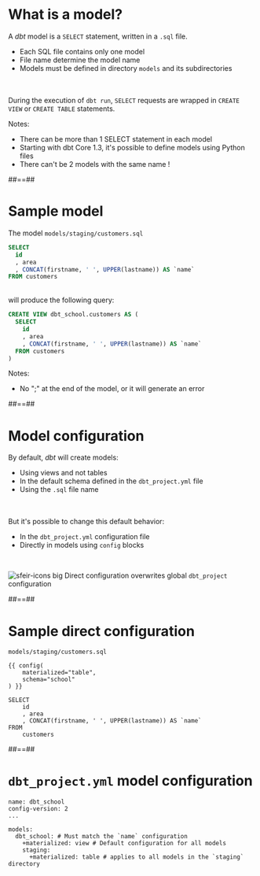 <!-- .slide -->
# What is a model?

A _dbt_ model is a `SELECT` statement, written in a `.sql` file.

* Each SQL file contains only one model
* File name determine the model name
* Models must be defined in directory `models` and its subdirectories

<br/><br/>
During the execution of `dbt run`, `SELECT` requests are wrapped in `CREATE VIEW` or `CREATE TABLE` statements.
<!-- .element: class="fragment" -->

Notes:
- There can be more than 1 SELECT statement in each model
- Starting with dbt Core 1.3, it's possible to define models using Python files
- There can't be 2 models with the same name !

##==##
<!-- .slide: class="with-code"-->
# Sample model

The model `models/staging/customers.sql`
```sql
SELECT
  id
  , area
  , CONCAT(firstname, ' ', UPPER(lastname)) AS `name`
FROM customers
```
<br/>
<div>
will produce the following query:

```sql
CREATE VIEW dbt_school.customers AS (
  SELECT
    id
    , area
    , CONCAT(firstname, ' ', UPPER(lastname)) AS `name`
  FROM customers
)
```
</div>
<!-- .element: class="fragment" -->

Notes:
- No ";" at the end of the model, or it will generate an error

##==##
<!-- .slide -->
# Model configuration

By default, _dbt_ will create models:

* Using views and not tables
* In the default schema defined in the `dbt_project.yml` file
* Using the `.sql` file name

<br/>
<br/>

<div>
But it's possible to change this default behavior: <br/>

* In the `dbt_project.yml` configuration file
* Directly in models using `config` blocks

<br/>

![sfeir-icons big](alert-octagon) Direct configuration overwrites global `dbt_project` configuration

</div>
<!-- .element: class="fragment" -->

##==##
<!-- .slide: class="with-code"-->
# Sample direct configuration

`models/staging/customers.sql`
```sql[6-11|1-4|]
{{ config(
    materialized="table",
    schema="school"
) }}

SELECT
    id
    , area
    , CONCAT(firstname, ' ', UPPER(lastname)) AS `name`
FROM
    customers
```

##==##
<!-- .slide: class="with-code"-->
# `dbt_project.yml` model configuration

```yaml[|6-7|8-9|]
name: dbt_school
config-version: 2
...

models:
  dbt_school: # Must match the `name` configuration
    +materialized: view # Default configuration for all models
    staging:
      +materialized: table # applies to all models in the `staging` directory
```
